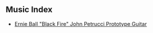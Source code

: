 ## Music Index
- [Ernie Ball "Black Fire" John Petrucci Prototype Guitar](https://bytor.github.io/music/blackfire "Ernie Ball 'Black Fire' John Petrucci Prototype")